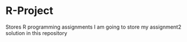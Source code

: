 # R-Project
Stores R programming assignments
I am going to store my assignment2 solution in this repository
